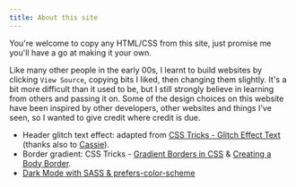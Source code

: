 ```yaml
---
title: About this site
---
```


You're welcome to copy any HTML/CSS from this site, just promise me you'll have a go at making it your own.

Like many other people in the early 00s, I learnt to build websites by clicking `View Source`, copying bits I liked, then changing them slightly. It's a bit more difficult than it used to be, but I still strongly believe in learning from others and passing it on. Some of the design choices on this website have been inspired by other developers, other websites and things I've seen, so I wanted to give credit where credit is due.

- Header glitch text effect: adapted from [CSS Tricks - Glitch Effect Text](https://css-tricks.com/glitch-effect-text-images-svg/) (thanks also to [Cassie](https://cassie.codes)).
- Border gradient: CSS Tricks - [Gradient Borders in CSS](https://css-tricks.com/gradient-borders-in-css/) & [Creating a Body Border](https://css-tricks.com/body-border/).
- [Dark Mode with SASS & prefers-color-scheme](https://dev.to/chicio/add-dark-mode-support-on-your-website-with-sass-and-prefers-color-scheme-media-query-2p1)
